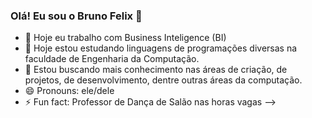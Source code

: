 ### Olá! Eu sou o Bruno Felix 👋

- 🔭 Hoje eu trabalho com Business Inteligence (BI)
- 🌱 Hoje estou estudando linguagens de programações diversas na faculdade de Engenharia da Computação.
- 🤔 Estou buscando mais conhecimento nas áreas de criação, de projetos, de desenvolvimento, dentre outras áreas da computação.
- 😄 Pronouns: ele/dele
- ⚡ Fun fact: Professor de Dança de Salão nas horas vagas
-->
